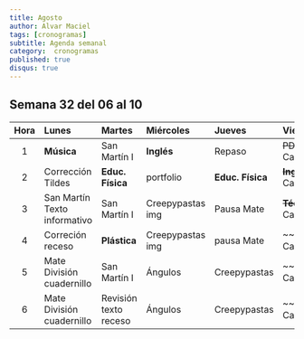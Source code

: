 ```yaml
---
title: Agosto
author: Alvar Maciel
tags: [cronogramas]
subtitle: Agenda semanal
category:  cronogramas
published: true
disqus: true
---
```


<!--
|Hora|Lunes                    |Martes                     |Miércoles                  |Jueves                  |Viernes                  |
|:--:|:------------------------|:--------------------------|:--------------------------|:---------------------  |:------------------------|
|1   |**Música**               |Cs /apoyo Mate             |**Inglés**                 |Mate /apoyo Mate        |PDL r                    |
|2   |PDL                      |**Educ. Física**           |portfolo                   |**Educ. Física**        |**Inglés**               |
|3   |PDL                      |Cs /apoyo Mate             |PDL pr                     |Mate /apoyo Mate        |**Técnología**           |
|4   |Mate                     |**Plástica**               |PDL pr                     |Mate                    |Cs                       |
|5   |Mate                     |Cs                         |Mate G                     |PDL pr                  |Cs                       |
|6   |Mate                     |PDL r                      |Mate G                     |PDL pr                  |Cs                       |
-->

## Semana 32 del 06 al 10

| Hora | Lunes                        | Martes                | Miércoles        | Jueves           | Viernes                         |
|:----:|:-----------------------------|:----------------------|:-----------------|:-----------------|:--------------------------------|
| 1    | **Música**                   | San Martín I          | **Inglés**       | Repaso           | ~~PDL r~~ Capacitación          |
| 2    | Corrección Tildes            | **Educ. Física**      | portfolio        | **Educ. Física** | ~~**Inglés**~~ Capacitación     |
| 3    | San Martín Texto informativo | San Martín I          | Creepypastas img | Pausa Mate       | ~~**Técnología**~~ Capacitación |
| 4    | Correción receso             | **Plástica**          | Creepypastas img | pausa Mate       | ~~Cs  ~~ Capacitación           |
| 5    | Mate División cuadernillo    | San Martín I          | Ángulos          | Creepypastas     | ~~Cs  ~~ Capacitación           |
| 6    | Mate División cuadernillo    | Revisión texto receso | Ángulos          | Creepypastas     | ~~Cs  ~~ Capacitación           |


